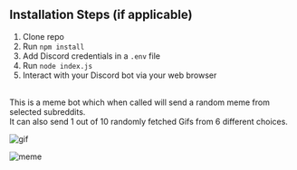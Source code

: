 ## Installation Steps (if applicable)

1. Clone repo
2. Run `npm install`
3. Add Discord credentials in a `.env` file
3. Run `node index.js`
4. Interact with your Discord bot via your web browser

<br/>
This is a meme bot which when called will send a random meme from selected subreddits.<br/>
It can also send 1 out of 10 randomly fetched Gifs from 6 different choices.
<br/>

![gif](https://user-images.githubusercontent.com/56029311/115148239-50fbcc00-a07c-11eb-830f-5da5345d56c4.png)

![meme](https://user-images.githubusercontent.com/56029311/115148232-4b05eb00-a07c-11eb-8b63-e0bb3fd30f83.png)
